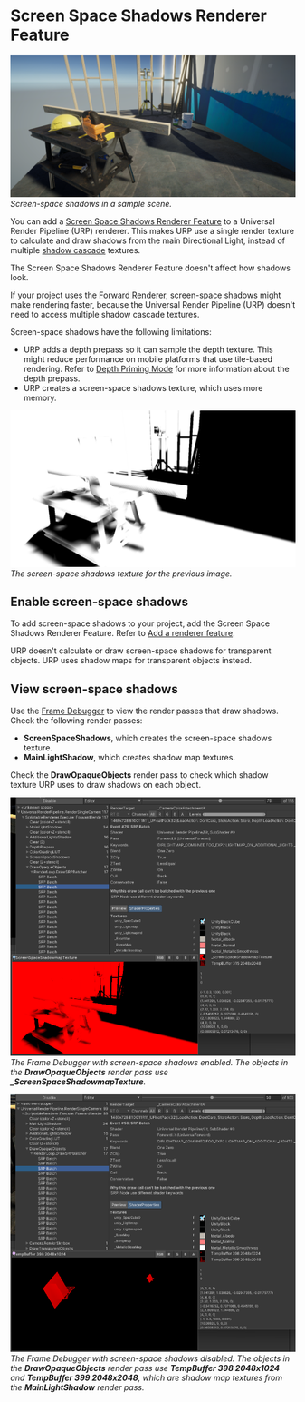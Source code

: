 # Screen Space Shadows Renderer Feature

![Screen-space shadows](Images/ssshadows/ssshadows-result.png)<br/>*Screen-space shadows in a sample scene.*

You can add a [Screen Space Shadows Renderer Feature](renderer-feature-screen-space-shadows.md) to a Universal Render Pipeline (URP) renderer. This makes URP use a single render texture to calculate and draw shadows from the main Directional Light, instead of multiple [shadow cascade](https://docs.unity3d.com/Manual/shadow-cascades.html) textures.

The Screen Space Shadows Renderer Feature doesn't affect how shadows look. 

If your project uses the [Forward Renderer](urp-universal-renderer.md), screen-space shadows might make rendering faster, because the Universal Render Pipeline (URP) doesn't need to access multiple shadow cascade textures.

Screen-space shadows have the following limitations:

- URP adds a depth prepass so it can sample the depth texture. This might reduce performance on mobile platforms that use tile-based rendering. Refer to [Depth Priming Mode](urp-universal-renderer.md#rendering) for more information about the depth prepass.
- URP creates a screen-space shadows texture, which uses more memory.

![Screen-space shadows texture](Images/ssshadows/ssshadows-shadow-texture.png)<br/>*The screen-space shadows texture for the previous image.*

## Enable screen-space shadows

To add screen-space shadows to your project, add the Screen Space Shadows Renderer Feature. Refer to [Add a renderer feature](urp-renderer-feature-how-to-add.md).

URP doesn't calculate or draw screen-space shadows for transparent objects. URP uses shadow maps for transparent objects instead.

## View screen-space shadows

Use the [Frame Debugger](https://docs.unity3d.com/Manual/FrameDebugger.html) to view the render passes that draw shadows. Check the following render passes:

- **ScreenSpaceShadows**, which creates the screen-space shadows texture. 
- **MainLightShadow**, which creates shadow map textures.

Check the **DrawOpaqueObjects** render pass to check which shadow texture URP uses to draw shadows on each object.

![Shadows using the screen-space shadows texture](Images/ssshadows/ssshadows-cast-shadow-using-screenspace.png)<br/>*The Frame Debugger with screen-space shadows enabled. The objects in the **DrawOpaqueObjects** render pass use **_ScreenSpaceShadowmapTexture**.*

![Shadows using shadow maps](Images/ssshadows/ssshadows-cast-shadow-using-cascades.png)<br/>*The Frame Debugger with screen-space shadows disabled. The objects in the **DrawOpaqueObjects** render pass use **TempBuffer 398 2048x1024** and **TempBuffer 399 2048x2048**, which are shadow map textures from the **MainLightShadow** render pass.*
